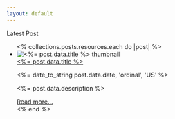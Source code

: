 ```yaml
---
layout: default
---
```


<div class="flex flex-col gap-6">
  <div class="font-bold text-3xl text-slate-800">Latest Post</div>

  <ul class="flex flex-col gap-8 lg:gap-6">
    <% collections.posts.resources.each do |post| %>
      <li class="flex flex-col gap-3 lg:gap-4 lg:flex-row">
        <img class="ring-2 ring-slate-600/10 object-cover w-full rounded-xl max-h-[200px] lg:min-w-[250px] lg:max-w-[250px] lg:min-h-[250px]" src="<%= post.data.thumbnail %>" alt="<%= post.data.title %> thumbnail">
        <div class="flex flex-col flex-1 gap-2 lg:my-4">
          <a href="<%= post.relative_url %>" class="font-bold text-xl lg:text-2xl bg-clip-text hover:text-transparent hover:bg-gradient-to-r from-[#43cea2] to-[#185a9d]">
            <%= post.data.title %>
          </a>
          <p class="text-xs lg:text-sm">
            <%= date_to_string post.data.date, 'ordinal', 'US' %>
          </p>
          <p class="hidden lg:block lg:line-clamp-5">
            <%= post.data.description %>
          </p>
          <a href="<%= post.relative_url %>" class="hidden lg:block text-blue-500 font-semibold underline text-md hover:text-blue-700">Read more...</a>
        </div>
      </li>
    <% end %>
  </ul>
</div>
